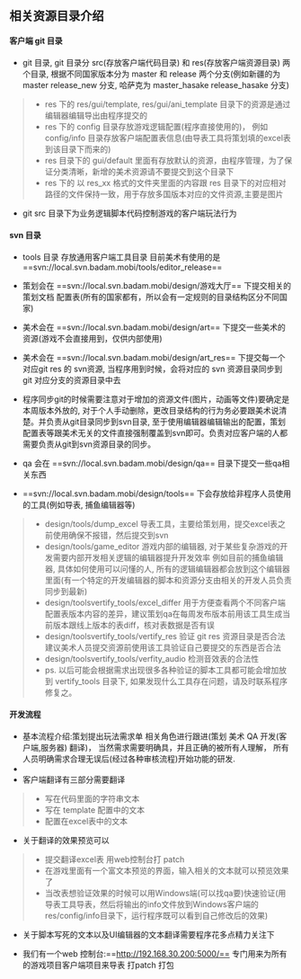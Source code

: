 ## 相关资源目录介绍
#### 客户端 git 目录
- git 目录, git 目录分 src(存放客户端代码目录) 和 res(存放客户端资源目录) 两个目录, 根据不同国家版本分为 master 和 release 两个分支(例如新疆的为 master release_new 分支, 哈萨克为 master_hasake release_hasake 分支)
> - res 下的 res/gui/template, res/gui/ani_template 目录下的资源是通过编辑器编辑导出由程序提交的
> - res 下的 config 目录存放游戏逻辑配置(程序直接使用的)， 例如 config/info 目录存放客户端配置表信息(由导表工具将策划填的excel表到该目录下而来的)
> - res 目录下的 gui/default 里面有存放默认的资源，由程序管理，为了保证分类清晰，新增的美术资源请不要提交到这个目录下 
> - res 下的 以 res_xx 格式的文件夹里面的内容跟 res 目录下的对应相对路径的文件保持一致，用于存放多国版本对应的文件资源,主要是图片

- git src 目录下为业务逻辑脚本代码控制游戏的客户端玩法行为

#### svn 目录
- tools 目录 存放通用客户端工具目录 目前美术有使用的是 ==svn://local.svn.badam.mobi/tools/editor_release==

- 策划会在 ==svn://local.svn.badam.mobi/design/游戏大厅== 下提交相关的策划文档 配置表(所有的国家都有，所以会有一定规则的目录结构区分不同国家)

- 美术会在 ==svn://local.svn.badam.mobi/design/art== 下提交一些美术的资源(游戏不会直接用到，仅供内部使用)

- 美术会在 ==svn://local.svn.badam.mobi/design/art_res== 下提交每一个对应git res 的 svn资源, 当程序用到时候，会将对应的 svn 资源目录同步到 git 对应分支的资源目录中去

- 程序同步git的时候需要注意对于增加的资源文件(图片，动画等文件)要确定是本周版本外放的, 对于个人手动删除，更改目录结构的行为务必要跟美术说清楚。并负责从git目录同步到svn目录, 至于使用编辑器编辑输出的配置，策划配置表等跟美术无关的文件直接强制覆盖到svn即可。负责对应客户端的人都需要负责从git到svn资源目录的同步。

- qa 会在 ==svn://local.svn.badam.mobi/design/qa== 目录下提交一些qa相关东西

- ==svn://local.svn.badam.mobi/design/tools== 下会存放给非程序人员使用的工具(例如导表, 捕鱼编辑器等)
> - design/tools/dump_excel 导表工具，主要给策划用，提交excel表之前使用确保不报错，然后提交到svn
> - design/tools/game_editor 游戏内部的编辑器, 对于某些复杂游戏的开发需要内部开发相关逻辑的编辑器提升开发效率 例如目前的捕鱼编辑器, 具体如何使用可以问懂的人, 所有的逻辑编辑器都会放到这个编辑器里面(有一个特定的开发编辑器的脚本和资源分支由相关的开发人员负责同步到最新)
> - design/toolsvertify_tools/excel_differ 用于方便查看两个不同客户端配置表版本内容的差异，建议策划qa在每周发布版本前用该工具生成当前版本跟线上版本的表diff，核对表数据是否有误
> - design/toolsvertify_tools/vertify_res 验证 git res 资源目录是否合法 建议美术人员提交资源前使用该工具验证自己要提交的东西是否合法
> - design/toolsvertify_tools/verfity_audio 检测音效表的合法性
> - ps. 以后可能会根据需求出现很多各种验证的脚本工具都可能会增加放到 vertify_tools 目录下, 如果发现什么工具存在问题，请及时联系程序修复之。


#### 开发流程
- 基本流程介绍:策划提出玩法需求单 相关角色进行跟进(策划 美术 QA 开发(客户端,服务器) 翻译)， 当然需求需要明确具，并且正确的被所有人理解， 所有人员明确需求合理无误后(经过各种审核流程)开始功能的研发.
- 
- 客户端翻译有三部分需要翻译 
> - 写在代码里面的字符串文本 
> - 写在 template 配置中的文本
> - 配置在excel表中的文本

- 关于翻译的效果预览可以
> - 提交翻译excel表 用web控制台打 patch
> - 在游戏里面有一个富文本预览的界面，输入相关的文本就可以预览效果了 
> - 当改表想验证效果的时候可以用Windows端(可以找qa要)快速验证(用导表工具导表，然后将输出的info文件放到Windows客户端的 res/config/info目录下，运行程序既可以看到自己修改后的效果)

- 关于脚本写死的文本以及UI编辑器的文本翻译需要程序花多点精力关注下
    
- 我们有一个web 控制台:==http://192.168.30.200:5000/== 专门用来为所有的游戏项目客户端项目来导表 打patch 打包
